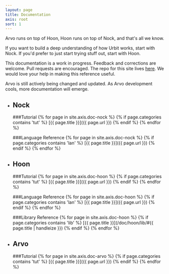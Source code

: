 ```yaml
---
layout: page
title: Documentation
axis: root
sort: 1
---
```


Arvo runs on top of Hoon, Hoon runs on top of Nock, and that's all we know.

If you want to build a deep understanding of how Urbit works, start with Nock. If you'd prefer to just start trying stuff out, start with Hoon. 

This documentation is a work in progress. Feedback and corrections are welcome. Pull requests are encouraged. The repo for this site lives [here](https://github.com/urbit/urbit.github.io). We would love your help in making this reference useful.

Arvo is still actively being changed and updated. As Arvo development cools, more documentation will emerge.

+   <h2>Nock</h2>

    ###Tutorial
    {% for page in site.axis.doc-nock %}
    {% if page.categories contains 'tut' %}
    [{{ page.title }}]({{ page.url }})
    {% endif %}
    {% endfor %}

    ###Language Reference
    {% for page in site.axis.doc-nock %}
    {% if page.categories contains 'lan' %}
    [{{ page.title }}]({{ page.url }})
    {% endif %}
    {% endfor %}

+   <h2>Hoon</h2>

    ###Tutorial
    {% for page in site.axis.doc-hoon %}
    {% if page.categories contains 'tut' %}
    [{{ page.title }}]({{ page.url }})
    {% endif %}
    {% endfor %}

    ###Language Reference
    {% for page in site.axis.doc-hoon %}
    {% if page.categories contains 'lan' %}
    [{{ page.title }}]({{ page.url }})
    {% endif %}
    {% endfor %}

    ###Library Reference
    {% for page in site.axis.doc-hoon %}
    {% if page.categories contains 'lib' %}
    [{{ page.title }}](/doc/hoon/lib/#{{ page.title | handleize }})
    {% endif %}
    {% endfor %}

+   <h2>Arvo</h2>
    ###Tutorial
    {% for page in site.axis.doc-arvo %}
    {% if page.categories contains 'tut' %}
    [{{ page.title }}]({{ page.url }})
    {% endif %}
    {% endfor %}


<!-- <hr>
<h2>The Urban Reference Manual</h2>
<hr>
<div class="posts">
      <li><a href="/setup">Chapter I (Setup)</a></li>
{% for post in site.posts reversed %}
  {% if post.categories contains 'doc' %}
      <li><a href="{{ post.url }}">{{ post.title }}</a></li>
  {% endif %}
{% endfor %}

</div>
<hr>
<h2><a href="/bestiary">The Urban Bestiary</a></h2>
<hr>
<h2><a href="/tutorial">Tutorial</a></h2>
<hr>
 -->